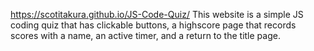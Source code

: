  https://scotitakura.github.io/JS-Code-Quiz/
 This website is a simple JS coding quiz that has clickable buttons, a highscore page that records scores with a name, an active timer, and a return to the title page.
 
